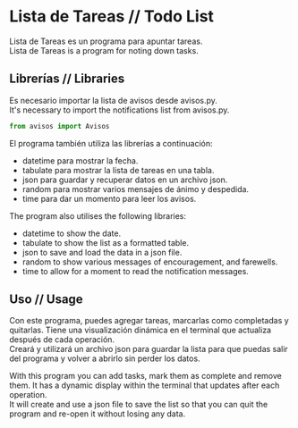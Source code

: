 # Lista de Tareas // Todo List

Lista de Tareas es un programa para apuntar tareas.  
Lista de Tareas is a program for noting down tasks.  

## Librerías // Libraries

Es necesario importar la lista de avisos desde avisos.py.  
It's necessary to import the notifications list from avisos.py.  

```python
from avisos import Avisos
```

El programa también utiliza las librerías a continuación:
- datetime para mostrar la fecha. 
- tabulate para mostrar la lista de tareas en una tabla.
- json para guardar y recuperar datos en un archivo json. 
- random para mostrar varios mensajes de ánimo y despedida.
- time para dar un momento para leer los avisos.

The program also utilises the following libraries:
- datetime to show the date. 
- tabulate to show the list as a formatted table.
- json to save and load the data in a json file.
- random to show various messages of encouragement, and farewells.
- time to allow for a moment to read the notification messages.

## Uso // Usage

Con este programa, puedes agregar tareas, marcarlas como completadas y quitarlas. Tiene una visualización dinámica en el terminal que actualiza después de cada operación.  
Creará y utilizará un archivo json para guardar la lista para que puedas salir del programa y volver a abrirlo sin perder los datos.

With this program you can add tasks, mark them as complete and remove them. It has a dynamic display within the terminal that updates after each operation.  
It will create and use a json file to save the list so that you can quit the program and re-open it without losing any data.